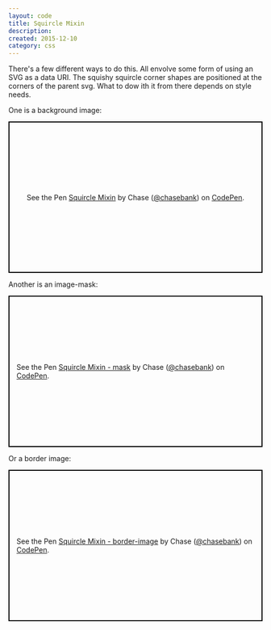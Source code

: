 ```yaml
---
layout: code
title: Squircle Mixin
description: 
created: 2015-12-10
category: css
---
```


There's a few different ways to do this. All envolve some form of using an SVG as a data URI. The squishy squircle corner shapes are positioned at the corners of the parent svg. What to dow ith it from there depends on style needs.

One is a background image:

<p class="codepen" data-height="300" data-theme-id="21051" data-default-tab="css,result" data-user="chasebank" data-slug-hash="MLQbyW" data-editable="true" style="height: 300px; box-sizing: border-box; display: flex; align-items: center; justify-content: center; border: 2px solid black; margin: 1em 0; padding: 1em;" data-pen-title="Squircle Mixin">
  <span>See the Pen <a href="https://codepen.io/chasebank/pen/MLQbyW/">
  Squircle Mixin</a> by Chase (<a href="https://codepen.io/chasebank">@chasebank</a>)
  on <a href="https://codepen.io">CodePen</a>.</span>
</p>

Another is an image-mask:

<p class="codepen" data-height="300" data-theme-id="21051" data-default-tab="css,result" data-user="chasebank" data-slug-hash="XOZNBp" data-editable="true" style="height: 300px; box-sizing: border-box; display: flex; align-items: center; justify-content: center; border: 2px solid black; margin: 1em 0; padding: 1em;" data-pen-title="Squircle Mixin - mask">
  <span>See the Pen <a href="https://codepen.io/chasebank/pen/XOZNBp/">
  Squircle Mixin - mask</a> by Chase (<a href="https://codepen.io/chasebank">@chasebank</a>)
  on <a href="https://codepen.io">CodePen</a>.</span>
</p>

Or a border image: 

<p class="codepen" data-height="300" data-theme-id="21051" data-default-tab="css,result" data-user="chasebank" data-slug-hash="35c0e815437280e526c0a539f942333c" data-editable="true" style="height: 300px; box-sizing: border-box; display: flex; align-items: center; justify-content: center; border: 2px solid black; margin: 1em 0; padding: 1em;" data-pen-title="Squircle Mixin - border-image">
  <span>See the Pen <a href="https://codepen.io/chasebank/pen/35c0e815437280e526c0a539f942333c/">
  Squircle Mixin - border-image</a> by Chase (<a href="https://codepen.io/chasebank">@chasebank</a>)
  on <a href="https://codepen.io">CodePen</a>.</span>
</p>
